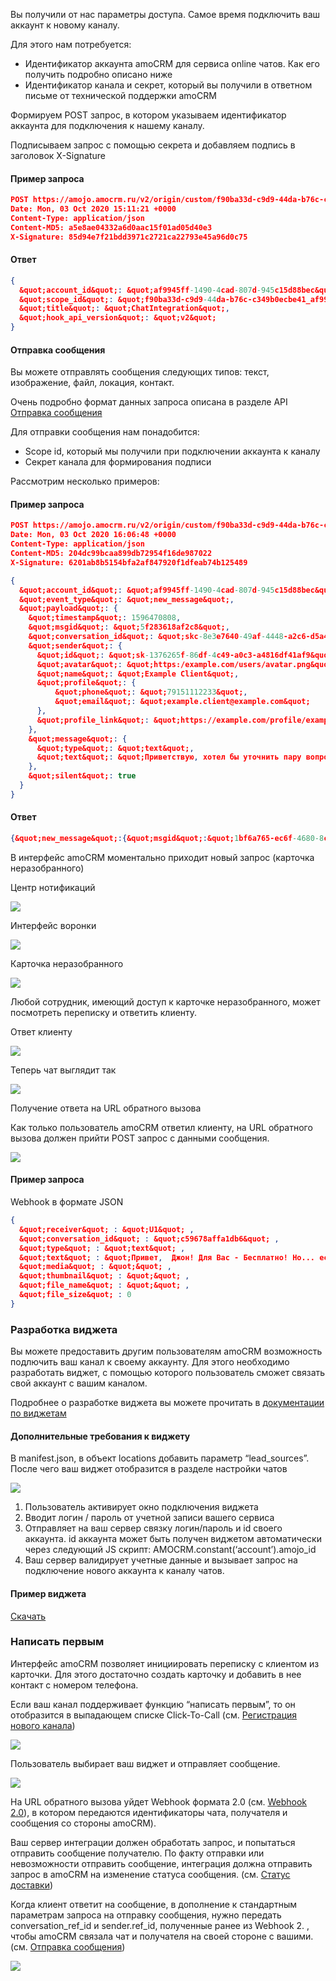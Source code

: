
<a name="4096666e-0f24-4784-8157-5d18437a2692"></a>

Вы получили от нас параметры доступа. Самое время подключить ваш аккаунт к новому каналу.

Для этого нам потребуется:

*   Идентификатор аккаунта amoCRM для сервиса online чатов. Как его получить подробно описано ниже
*   Идентификатор канала и секрет, который вы получили в ответном письме от технической поддержки amoCRM

Формируем POST запрос, в котором указываем идентификатор аккаунта для подключения к нашему каналу.

Подписываем запрос с помощью секрета и добавляем подпись в заголовок X-Signature
#### Пример запроса


```json
POST https://amojo.amocrm.ru/v2/origin/custom/f90ba33d-c9d9-44da-b76c-c349b0ecbe41/connect
Date: Mon, 03 Oct 2020 15:11:21 +0000
Content-Type: application/json
Content-MD5: a5e8ae04332a6d0aac15f01ad05d40e3
X-Signature: 85d94e7f21bdd3971c2721ca22793e45a96d0c75
```
            
#### Ответ


```json
{
  &quot;account_id&quot;: &quot;af9945ff-1490-4cad-807d-945c15d88bec&quot;,
  &quot;scope_id&quot;: &quot;f90ba33d-c9d9-44da-b76c-c349b0ecbe41_af9945ff-1490-4cad-807d-945c15d88bec&quot;,
  &quot;title&quot;: &quot;ChatIntegration&quot;,
  &quot;hook_api_version&quot;: &quot;v2&quot;
}
```

#### Отправка сообщения

Вы можете отправлять сообщения следующих типов: текст, изображение, файл, локация, контакт.

Очень подробно формат данных запроса описана в разделе API [Отправка сообщения](https://www.amocrm.ru/developers/content/chats/chat-api-reference#chat-message)

Для отправки сообщения нам понадобится:

*   Scope id, который мы получили при подключении аккаунта к каналу
*   Секрет канала для формирования подписи

Рассмотрим несколько примеров:

#### Пример запроса


```json
POST https://amojo.amocrm.ru/v2/origin/custom/f90ba33d-c9d9-44da-b76c-c349b0ecbe41_af9945ff-1490-4cad-807d-945c15d88bec
Date: Mon, 03 Oct 2020 16:06:48 +0000
Content-Type: application/json
Content-MD5: 204dc99bcaa899db72954f16de987022
X-Signature: 6201ab8b5154bfa2af847920f1dfeab74b125489

{
  &quot;account_id&quot;: &quot;af9945ff-1490-4cad-807d-945c15d88bec&quot;,
  &quot;event_type&quot;: &quot;new_message&quot;,
  &quot;payload&quot;: {
    &quot;timestamp&quot;: 1596470808,
    &quot;msgid&quot;: &quot;5f283618af2c8&quot;,
    &quot;conversation_id&quot;: &quot;skc-8e3e7640-49af-4448-a2c6-d5a421f7f217&quot;,
    &quot;sender&quot;: {
      &quot;id&quot;: &quot;sk-1376265f-86df-4c49-a0c3-a4816df41af9&quot;,
      &quot;avatar&quot;: &quot;https:/example.com/users/avatar.png&quot;,
      &quot;name&quot;: &quot;Example Client&quot;,
      &quot;profile&quot;: {
          &quot;phone&quot;: &quot;79151112233&quot;,
          &quot;email&quot;: &quot;example.client@example.com&quot;
      },
      &quot;profile_link&quot;: &quot;https://example.com/profile/example.client&quot;
    },
    &quot;message&quot;: {
      &quot;type&quot;: &quot;text&quot;,
      &quot;text&quot;: &quot;Приветствую, хотел бы уточнить пару вопросов по артикулу A13435&quot;
    },
    &quot;silent&quot;: true
  }
}
```
            
#### Ответ


```json
{&quot;new_message&quot;:{&quot;msgid&quot;:&quot;1bf6a765-ec6f-4680-8cd5-6f2d31f78ebc&quot;}}
```
<a name="2d0f300f-54ac-43c4-9748-82bbb6415261"></a>

В интерфейс amoCRM моментально приходит новый запрос (карточка неразобранного)

Центр нотификаций

![](https://www.amocrm.ru/static/assets/developers/files/chats/cn.png)

Интерфейс воронки

![](https://www.amocrm.ru/static/assets/developers/files/chats/lead_list.png)

Карточка неразобранного

![](https://www.amocrm.ru/static/assets/developers/files/chats/unsorted_card.png)

Любой сотрудник, имеющий доступ к карточке неразобранного, может посмотреть переписку и ответить клиенту.

Ответ клиенту

![](https://www.amocrm.ru/static/assets/developers/files/chats/unsorted_repl_form.png)

Теперь чат выглядит так

![](https://www.amocrm.ru/static/assets/developers/files/chats/unsorted_chat.png)

Получение ответа на URL обратного вызова

Как только пользователь amoCRM ответил клиенту, на URL обратного вызова должен прийти POST запрос с данными сообщения.

![](https://www.amocrm.ru/static/assets/developers/files/chats/webhook_example.png)
#### Пример запроса
Webhook в формате JSON

```json
{
  &quot;receiver&quot; : &quot;U1&quot; ,
  &quot;conversation_id&quot; : &quot;c59678affa1db6&quot; ,
  &quot;type&quot; : &quot;text&quot; ,
  &quot;text&quot; : &quot;Привет,  Джон! Для Вас - Бесплатно! Но... есть нюансы.&quot; ,
  &quot;media&quot; : &quot;&quot; ,
  &quot;thumbnail&quot; : &quot;&quot; ,
  &quot;file_name&quot; : &quot;&quot; ,
  &quot;file_size&quot; : 0
}
```

<a name="05e04b78-f7e3-475a-952c-862111a9ee7f"></a>

### Разработка виджета

Вы можете предоставить другим пользователям amoCRM возможность подлючить ваш канал к своему аккаунту. Для этого необходимо разработать виджет, с помощью которого пользователь сможет связать свой аккаунт с вашим каналом.

Подробнее о разработке виджета вы можете прочитать в [документации по виджетам](https://www.amocrm.ru/developers/content/integrations/intro)

#### Дополнительные требования к виджету

В manifest.json, в объект locations добавить параметр “lead_sources”. После чего ваш виджет отобразится в разделе настройки чатов

![](https://www.amocrm.ru/static/assets/developers/files/chats/lead_sources_big.png)

1.  Пользователь активирует окно подключения виджета
2.  Вводит логин / пароль от учетной записи вашего сервиса
3.  Отправляет на ваш сервер связку логин/пароль и id своего аккаунта. id аккаунта может быть получен виджетом автоматически через следующий JS скрипт: AMOCRM.constant(‘account’).amojo_id
4.  Ваш сервер валидирует учетные данные и вызывает запрос на подключение нового аккаунта к каналу чатов.

#### Пример виджета

[Скачать](https://www.amocrm.ru/static/assets/developers/demo_chat.zip)

### <a id="chats-cap-write-first">Написать первым</a>

Интерфейс amoCRM позволяет инициировать переписку с клиентом из карточки. Для этого достаточно создать карточку и добавить в нее контакт с номером телефона.

Если ваш канал поддерживает функцию “написать первым”, то он отобразится в выпадающем списке Click-To-Call (см. [Регистрация нового канала](/developers/content/chats/chat-capabilities#chats-cap-channel-register))

![](https://www.amocrm.ru/static/assets/developers/files/chats/write-first-1.png)

Пользователь выбирает ваш виджет и отправляет сообщение.

![](https://www.amocrm.ru/static/assets/developers/files/chats/write-first-3.png)

На URL обратного вызова уйдет Webhook формата 2.0 (см. [Webhook 2.0](https://amocrm.ru/developers/content/chats/development#chats-dev-webhook-2-0)), в котором передаются идентификаторы чата, получателя и сообщения со стороны amoCRM).

Ваш сервер интеграции должен обработать запрос, и попытаться отправить сообщение получателю. По факту отправки или невозможности отправить сообщение, интеграция должна отправить запрос в amoCRM на изменение статуса сообщения. (см. [Статус доставки](https://amocrm.ru/developers/content/chats/development#chats-dev-delivery-status))

Когда клиент ответит на сообщение, в дополнение к стандартным параметрам запроса на отправку сообщения, нужно передать conversation_ref_id и sender.ref_id, полученные ранее из Webhook 2\. , чтобы amoCRM связала чат и получателя на своей стороне с вашими. (см. [Отправка сообщения](https://amocrm.ru/developers/content/chats/chat-api-reference#chat-message))

![](https://www.amocrm.ru/static/assets/developers/files/chats/write-fiirst-2.png)

<!-- Generated at Fri, 05 Mar 2021 10:18:21 +0000. amoCRM Documentation Generator -->